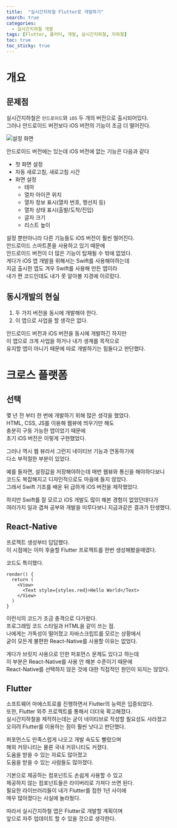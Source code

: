 ```yaml
---
title:  "실시간지하철 Flutter로 개발하기"
search: true
categories: 
  - 실시간지하철 개발
tags: [Flutter, 플러터, 개발, 실시간지하철, 지하철]
toc: true
toc_sticky: true
---
```


# 개요
## 문제점
실시간지하철은 `안드로이드`와 `iOS` 두 개의 버전으로 출시되어있다.  
그러나 안드로이드 버전보다 iOS 버전의 기능이 조금 더 떨어진다.  

![설정 화면]({{site.url}}/images/실시간지하철/002-설정-비교.png)

안드로이드 버전에는 있는데 iOS 버전에 없는 기능은 다음과 같다

- 첫 화면 설정
- 자동 새로고침, 새로고침 시간
- 화면 설정
  - 테마
  - 열차 아이콘 위치
  - 열차 정보 표시(열차 번호, 행선지 등)
  - 열차 상태 표시(출발/도착/진입)
  - 글자 크기
  - 리스트 높이

설정 뿐만아니라 다른 기능들도 iOS 버전이 훨씬 떨어진다.  
안드로이드 스마트폰을 사용하고 있기 때문에  
안드로이드 버전이 더 많은 기능이 탑재될 수 밖에 없었다.  
게다가 iOS 앱 개발을 위해서는 Swift를 사용해야하는데  
지금 출시한 앱도 겨우 Swift를 사용해 만든 앱이라  
내가 짠 코드인데도 내가 못 알아볼 지경에 이르렀다.

## 동시개발의 현실

1. 두 가지 버전을 동시에 개발해야 한다.
2. 이 앱으로 사업을 할 생각은 없다.

안드로이드 버전과 iOS 버전을 동시에 개발하긴 하지만  
이 앱으로 크게 사업을 하거나 내가 생계를 목적으로  
유지할 앱이 아니기 때문에 따로 개발하기는 힘들다고 판단했다.

# 크로스 플랫폼
## 선택
몇 년 전 부터 한 번에 개발하기 위해 많은 생각을 했었다.  
HTML, CSS, JS를 이용해 웹뷰에 띄우기만 해도  
충분히 구동 가능한 앱이었기 때문에  
초기 iOS 버전은 이렇게 구현했었다.  

그러나 역시 웹 뷰라서 그런지 네이티브 기능과 연동하기에  
다소 부적절한 부분이 있었다.  

예를 들자면, 설정값을 저장해야하는데 매번 웹뷰와 통신을 해야하다보니  
코드도 복잡해지고 디자인적으로도 마음에 들지 않았다.  
그래서 Swift 기초를 배운 뒤 급하게 iOS 버전을 제작했었다.  

하지만 Swift를 잘 모르고 iOS 개발도 많이 해본 경험이 없었던데다가  
여러가지 일과 겹쳐 공부와 개발을 미루다보니 지금과같은 결과가 탄생했다.

## React-Native
프로젝트 생성부터 답답했다.  
이 시점에는 이미 후술할 Flutter 프로젝트를 한번 생성해봤을때였다.  

코드도 특이했다.  

``` JS
render() {
  return (
    <View>
      <Text style={styles.red}>Hello World</Text>
    </View>
  )
}
```

이런식의 코드가 조금 충격으로 다가왔다.  
프로그래밍 코드 스타일과 HTML을 같이 쓰는 점.  
나에게는 가독성이 떨어졌고 자바스크립트를 모르는 상황에서  
굳이 모든게 불편한 React-Native를 사용할 이유는 없었다.  

게다가 브릿지 사용으로 인한 퍼포먼스 문제도 있다고 하는데  
이 부분은 React-Native를 사용 안 해본 수준이기 때문에  
React-Native를 선택하지 않은 것에 대한 직접적인 원인이 되지는 않았다.

## Flutter
소프트웨어 마에스트로를 진행하면서 Flutter의 능력은 입증되었다.  
또한, Flutter 외주 프로젝트를 통해서 더더욱 확고해졌다.  
실시간지하철을 제작하는데는 굳이 네이티브로 작성할 필요성도 사라졌고  
오히려 Flutter를 이용하는 점이 훨씬 낫다고 판단했다.

퍼포먼스도 만족스럽게 나오고 개발 속도도 빨랐으며  
해외 커뮤니티는 물론 국내 커뮤니티도 커졌다.  
도움을 받을 수 있는 자료도 많아졌고  
도움을 받을 수 있는 사람들도 많아졌다.  

기본으로 제공하는 컴포넌트도 손쉽게 사용할 수 있고  
제공하지 않는 컴포넌트들은 라이버리로 가져다 쓰면 된다.  
필요한 라이브러리들이 내가 Flutter를 접한 1년 사이에  
매우 많아졌다는 사실에 놀라웠다.

따라서 실시간지하철 앱은 Flutter로 개발할 계획이며  
앞으로 자주 업데이트 할 수 있을 것으로 생각한다.